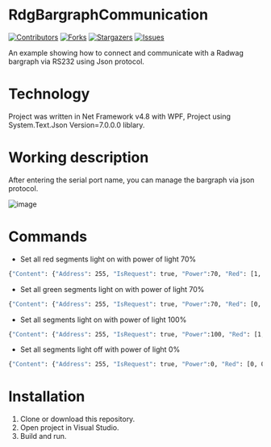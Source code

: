 # RdgBargraphCommunication
[![Contributors][contributors-shield]][contributors-url]
[![Forks][forks-shield]][forks-url]
[![Stargazers][stars-shield]][stars-url]
[![Issues][issues-shield]][issues-url]

An example showing how to connect and communicate with a Radwag bargraph via RS232 using Json protocol.

# Technology
Project was written in Net Framework v4.8 with WPF, Project using System.Text.Json Version=7.0.0.0 liblary.

# Working description
After entering the serial port name, you can manage the bargraph via json protocol.

![image](https://user-images.githubusercontent.com/46632727/163962079-819b59f2-702f-4afe-a55c-84cdba7da530.png)


# Commands
* Set all red segments light on with power of light 70%
```bash
{"Content": {"Address": 255, "IsRequest": true, "Power":70, "Red": [1, 1, 1, 1, 1, 1, 1, 1, 1], "Green": [0, 0, 0, 0, 0, 0, 0, 0, 0]}, "Crc": "bf"}
```
* Set all green segments light on with power of light 70%
```bash
{"Content": {"Address": 255, "IsRequest": true, "Power":70, "Red": [0, 0, 0, 0, 0, 0, 0, 0, 0], "Green": [1, 1, 1, 1, 1, 1, 1, 1, 1]}, "Crc": "bf"}
```
* Set all segments light on with power of light 100%
```bash
{"Content": {"Address": 255, "IsRequest": true, "Power":100, "Red": [1, 1, 1, 1, 1, 1, 1, 1, 1], "Green": [1, 1, 1, 1, 1, 1, 1, 1, 1]}, "Crc": "bf"}
```
* Set all segments light off with power of light 0%
```bash
{"Content": {"Address": 255, "IsRequest": true, "Power":0, "Red": [0, 0, 0, 0, 0, 0, 0, 0, 0], "Green": [0, 0, 0, 0, 0, 0, 0, 0, 0]}, "Crc": "bf"}
```

# Installation
1. Clone or download this repository.
2. Open project in Visual Studio.
3. Build and run.

[contributors-shield]: https://img.shields.io/github/contributors/Radwag/RdgBargraphCommunication.svg?style=for-the-badge
[contributors-url]: https://github.com/Radwag/RdgBargraphCommunication/contributors
[forks-shield]: https://img.shields.io/github/forks/Radwag/RdgBargraphCommunication.svg?style=for-the-badge
[forks-url]: https://github.com/Radwag/RdgBargraphCommunication/network/members
[stars-shield]: https://img.shields.io/github/stars/Radwag/RdgBargraphCommunication.svg?style=for-the-badge
[stars-url]: https://github.com/Radwag/RdgBargraphCommunication/stargazers
[issues-shield]: https://img.shields.io/github/issues/Radwag/RdgBargraphCommunication.svg?style=for-the-badge
[issues-url]: https://github.com/Radwag/RdgBargraphCommunication/issues
